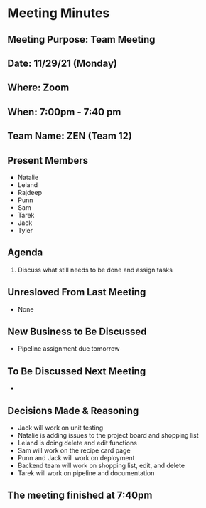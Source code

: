 # Meeting Minutes

## Meeting Purpose: Team Meeting

## Date: 11/29/21 (Monday)

## Where: Zoom

## When: 7:00pm - 7:40 pm

## Team Name: ZEN (Team 12)

## Present Members

- Natalie
- Leland
- Rajdeep
- Punn
- Sam
- Tarek
- Jack
- Tyler

## Agenda

1. Discuss what still needs to be done and assign tasks

## Unresloved From Last Meeting

- None

## New Business to Be Discussed

- Pipeline assignment due tomorrow

## To Be Discussed Next Meeting

-

## Decisions Made & Reasoning

- Jack will work on unit testing
- Natalie is adding issues to the project board and shopping list
- Leland is doing delete and edit functions
- Sam will work on the recipe card page
- Punn and Jack will work on deployment
- Backend team will work on shopping list, edit, and delete
- Tarek will work on pipeline and documentation

## The meeting finished at 7:40pm

